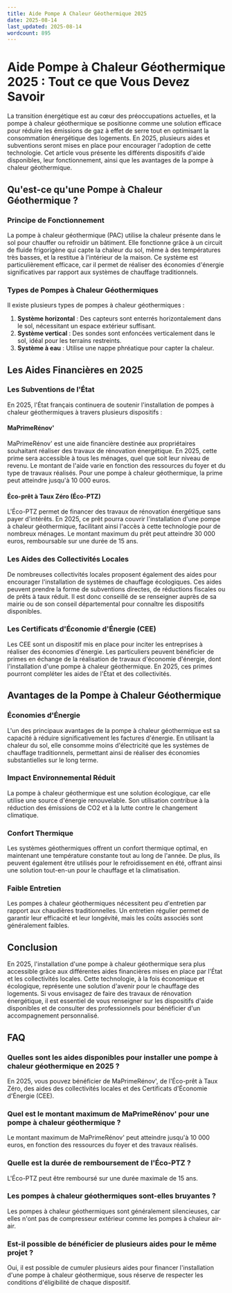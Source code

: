 ```yaml
---
title: Aide Pompe A Chaleur Géothermique 2025
date: 2025-08-14
last_updated: 2025-08-14
wordcount: 895
---
```


# Aide Pompe à Chaleur Géothermique 2025 : Tout ce que Vous Devez Savoir

La transition énergétique est au cœur des préoccupations actuelles, et la pompe à chaleur géothermique se positionne comme une solution efficace pour réduire les émissions de gaz à effet de serre tout en optimisant la consommation énergétique des logements. En 2025, plusieurs aides et subventions seront mises en place pour encourager l'adoption de cette technologie. Cet article vous présente les différents dispositifs d'aide disponibles, leur fonctionnement, ainsi que les avantages de la pompe à chaleur géothermique.

## Qu'est-ce qu'une Pompe à Chaleur Géothermique ?

### Principe de Fonctionnement

La pompe à chaleur géothermique (PAC) utilise la chaleur présente dans le sol pour chauffer ou refroidir un bâtiment. Elle fonctionne grâce à un circuit de fluide frigorigène qui capte la chaleur du sol, même à des températures très basses, et la restitue à l'intérieur de la maison. Ce système est particulièrement efficace, car il permet de réaliser des économies d'énergie significatives par rapport aux systèmes de chauffage traditionnels.

### Types de Pompes à Chaleur Géothermiques

Il existe plusieurs types de pompes à chaleur géothermiques :

1. **Système horizontal** : Des capteurs sont enterrés horizontalement dans le sol, nécessitant un espace extérieur suffisant.
2. **Système vertical** : Des sondes sont enfoncées verticalement dans le sol, idéal pour les terrains restreints.
3. **Système à eau** : Utilise une nappe phréatique pour capter la chaleur.

## Les Aides Financières en 2025

### Les Subventions de l'État

En 2025, l'État français continuera de soutenir l'installation de pompes à chaleur géothermiques à travers plusieurs dispositifs :

#### MaPrimeRénov'

MaPrimeRénov' est une aide financière destinée aux propriétaires souhaitant réaliser des travaux de rénovation énergétique. En 2025, cette prime sera accessible à tous les ménages, quel que soit leur niveau de revenu. Le montant de l'aide varie en fonction des ressources du foyer et du type de travaux réalisés. Pour une pompe à chaleur géothermique, la prime peut atteindre jusqu'à 10 000 euros.

#### Éco-prêt à Taux Zéro (Éco-PTZ)

L'Éco-PTZ permet de financer des travaux de rénovation énergétique sans payer d'intérêts. En 2025, ce prêt pourra couvrir l'installation d'une pompe à chaleur géothermique, facilitant ainsi l'accès à cette technologie pour de nombreux ménages. Le montant maximum du prêt peut atteindre 30 000 euros, remboursable sur une durée de 15 ans.

### Les Aides des Collectivités Locales

De nombreuses collectivités locales proposent également des aides pour encourager l'installation de systèmes de chauffage écologiques. Ces aides peuvent prendre la forme de subventions directes, de réductions fiscales ou de prêts à taux réduit. Il est donc conseillé de se renseigner auprès de sa mairie ou de son conseil départemental pour connaître les dispositifs disponibles.

### Les Certificats d'Économie d'Énergie (CEE)

Les CEE sont un dispositif mis en place pour inciter les entreprises à réaliser des économies d'énergie. Les particuliers peuvent bénéficier de primes en échange de la réalisation de travaux d'économie d'énergie, dont l'installation d'une pompe à chaleur géothermique. En 2025, ces primes pourront compléter les aides de l'État et des collectivités.

## Avantages de la Pompe à Chaleur Géothermique

### Économies d'Énergie

L'un des principaux avantages de la pompe à chaleur géothermique est sa capacité à réduire significativement les factures d'énergie. En utilisant la chaleur du sol, elle consomme moins d'électricité que les systèmes de chauffage traditionnels, permettant ainsi de réaliser des économies substantielles sur le long terme.

### Impact Environnemental Réduit

La pompe à chaleur géothermique est une solution écologique, car elle utilise une source d'énergie renouvelable. Son utilisation contribue à la réduction des émissions de CO2 et à la lutte contre le changement climatique.

### Confort Thermique

Les systèmes géothermiques offrent un confort thermique optimal, en maintenant une température constante tout au long de l'année. De plus, ils peuvent également être utilisés pour le refroidissement en été, offrant ainsi une solution tout-en-un pour le chauffage et la climatisation.

### Faible Entretien

Les pompes à chaleur géothermiques nécessitent peu d'entretien par rapport aux chaudières traditionnelles. Un entretien régulier permet de garantir leur efficacité et leur longévité, mais les coûts associés sont généralement faibles.

## Conclusion

En 2025, l'installation d'une pompe à chaleur géothermique sera plus accessible grâce aux différentes aides financières mises en place par l'État et les collectivités locales. Cette technologie, à la fois économique et écologique, représente une solution d'avenir pour le chauffage des logements. Si vous envisagez de faire des travaux de rénovation énergétique, il est essentiel de vous renseigner sur les dispositifs d'aide disponibles et de consulter des professionnels pour bénéficier d'un accompagnement personnalisé.

## FAQ

### Quelles sont les aides disponibles pour installer une pompe à chaleur géothermique en 2025 ?

En 2025, vous pouvez bénéficier de MaPrimeRénov', de l'Éco-prêt à Taux Zéro, des aides des collectivités locales et des Certificats d'Économie d'Énergie (CEE).

### Quel est le montant maximum de MaPrimeRénov' pour une pompe à chaleur géothermique ?

Le montant maximum de MaPrimeRénov' peut atteindre jusqu'à 10 000 euros, en fonction des ressources du foyer et des travaux réalisés.

### Quelle est la durée de remboursement de l'Éco-PTZ ?

L'Éco-PTZ peut être remboursé sur une durée maximale de 15 ans.

### Les pompes à chaleur géothermiques sont-elles bruyantes ?

Les pompes à chaleur géothermiques sont généralement silencieuses, car elles n'ont pas de compresseur extérieur comme les pompes à chaleur air-air.

### Est-il possible de bénéficier de plusieurs aides pour le même projet ?

Oui, il est possible de cumuler plusieurs aides pour financer l'installation d'une pompe à chaleur géothermique, sous réserve de respecter les conditions d'éligibilité de chaque dispositif.